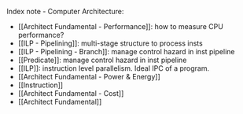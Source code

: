 Index note - Computer Architecture:
-	[[Architect Fundamental - Performance]]: how to measure CPU performance?
-	[[ILP - Pipelining]]: multi-stage structure to process insts
-	[[ILP - Pipelining - Branch]]: manage control hazard in inst pipeline
-	[[Predicate]]: manage control hazard in inst pipeline
-	[[ILP]]:  instruction level parallelism. Ideal IPC of a program.
-	[[Architect Fundamental - Power & Energy]]
-	[[Instruction]]
-	[[Architect Fundamental - Cost]]
-	[[Architect Fundamental]]